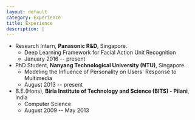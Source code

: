 ```yaml
---
layout: default
category: Experience
title: Experience
description: |
---
```


* Research Intern, **Panasonic R&D**, Singapore.   
    + Deep Learning Framework for Facial Action Unit Recognition   
    - January 2016 -- present   
* PhD Student, **Nanyang Technological University (NTU)**, Singapore.   
    + Modeling the Influence of Personality on Users' Response to Multimedia  
    - August 2013 -- present  
* B.E.(Hons), **Birla Institute of Technology and Science (BITS) - Pilani**, India   
    + Computer Science   
    - August 2009 -- May 2013
